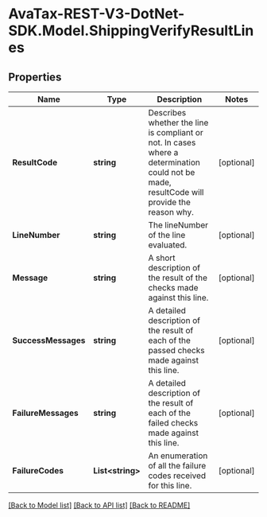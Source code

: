 # AvaTax-REST-V3-DotNet-SDK.Model.ShippingVerifyResultLines

## Properties

Name | Type | Description | Notes
------------ | ------------- | ------------- | -------------
**ResultCode** | **string** | Describes whether the line is compliant or not. In cases where a determination could not be made, resultCode will provide the reason why. | [optional] 
**LineNumber** | **string** | The lineNumber of the line evaluated. | [optional] 
**Message** | **string** | A short description of the result of the checks made against this line. | [optional] 
**SuccessMessages** | **string** | A detailed description of the result of each of the passed checks made against this line. | [optional] 
**FailureMessages** | **string** | A detailed description of the result of each of the failed checks made against this line. | [optional] 
**FailureCodes** | **List&lt;string&gt;** | An enumeration of all the failure codes received for this line. | [optional] 

[[Back to Model list]](../README.md#documentation-for-models) [[Back to API list]](../README.md#documentation-for-api-endpoints) [[Back to README]](../README.md)

